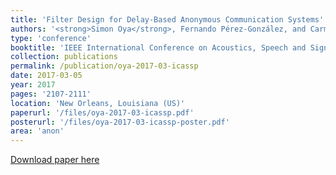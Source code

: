 ```yaml
---
title: 'Filter Design for Delay-Based Anonymous Communication Systems'
authors: '<strong>Simon Oya</strong>, Fernando Pérez-González, and Carmela Troncoso'
type: 'conference'
booktitle: 'IEEE International Conference on Acoustics, Speech and Signal Processing (ICASSP)'
collection: publications
permalink: /publication/oya-2017-03-icassp
date: 2017-03-05
year: 2017
pages: '2107-2111'
location: 'New Orleans, Louisiana (US)'
paperurl: '/files/oya-2017-03-icassp.pdf'
posterurl: '/files/oya-2017-03-icassp-poster.pdf'
area: 'anon'
---
```


[Download paper here](/files/oya-2017-03-icassp.pdf)
